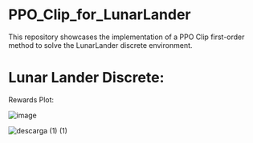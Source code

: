 # PPO_Clip_for_LunarLander
This repository showcases the implementation of a PPO Clip first-order method to solve the LunarLander discrete environment.

# Lunar Lander Discrete:

Rewards Plot:

![image](https://github.com/M4mbo/PPO_Clip_for_LunarLander/assets/115642529/ba0f3d68-7776-49a1-b0bb-3e41a82cb1eb)


![descarga (1) (1)](https://github.com/M4mbo/PPO_Clip_for_LunarLander/assets/115642529/670b9f08-b424-4c43-acb9-98abe4aefbc1)


